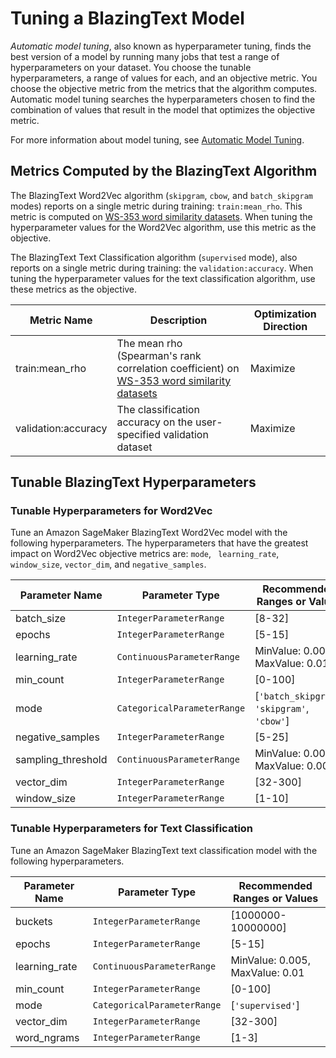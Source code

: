 # Tuning a BlazingText Model<a name="blazingtext-tuning"></a>

*Automatic model tuning*, also known as hyperparameter tuning, finds the best version of a model by running many jobs that test a range of hyperparameters on your dataset\. You choose the tunable hyperparameters, a range of values for each, and an objective metric\. You choose the objective metric from the metrics that the algorithm computes\. Automatic model tuning searches the hyperparameters chosen to find the combination of values that result in the model that optimizes the objective metric\.

For more information about model tuning, see [Automatic Model Tuning](automatic-model-tuning.md)\.

## Metrics Computed by the BlazingText Algorithm<a name="blazingtext-metrics"></a>

The BlazingText Word2Vec algorithm \(`skipgram`, `cbow`, and `batch_skipgram` modes\) reports on a single metric during training: `train:mean_rho`\. This metric is computed on [WS\-353 word similarity datasets](https://www.cs.technion.ac.il/~gabr/resources/data/wordsim353/)\. When tuning the hyperparameter values for the Word2Vec algorithm, use this metric as the objective\.

The BlazingText Text Classification algorithm \(`supervised` mode\), also reports on a single metric during training: the `validation:accuracy`\. When tuning the hyperparameter values for the text classification algorithm, use these metrics as the objective\.


| Metric Name | Description | Optimization Direction | 
| --- | --- | --- | 
| train:mean\_rho |  The mean rho \(Spearman's rank correlation coefficient\) on [WS\-353 word similarity datasets](https://www.cs.technion.ac.il/~gabr/resources/data/wordsim353/)  |  Maximize  | 
| validation:accuracy |  The classification accuracy on the user\-specified validation dataset  |  Maximize  | 

## Tunable BlazingText Hyperparameters<a name="blazingtext-tunable-hyperparameters"></a>

### Tunable Hyperparameters for Word2Vec<a name="blazingtext-tunable-hyperparameters-word2vec"></a>

Tune an Amazon SageMaker BlazingText Word2Vec model with the following hyperparameters\. The hyperparameters that have the greatest impact on Word2Vec objective metrics are: `mode`, ` learning_rate`, `window_size`, `vector_dim`, and `negative_samples`\.


| Parameter Name | Parameter Type | Recommended Ranges or Values | 
| --- | --- | --- | 
| batch\_size |  `IntegerParameterRange`  |  \[8\-32\]  | 
| epochs |  `IntegerParameterRange`  |  \[5\-15\]  | 
| learning\_rate |  `ContinuousParameterRange`  |  MinValue: 0\.005, MaxValue: 0\.01  | 
| min\_count |  `IntegerParameterRange`  |  \[0\-100\]  | 
| mode |  `CategoricalParameterRange`  |  \[`'batch_skipgram'`, `'skipgram'`, `'cbow'`\]  | 
| negative\_samples |  `IntegerParameterRange`  |  \[5\-25\]  | 
| sampling\_threshold |  `ContinuousParameterRange`  |  MinValue: 0\.0001, MaxValue: 0\.001  | 
| vector\_dim |  `IntegerParameterRange`  |  \[32\-300\]  | 
| window\_size |  `IntegerParameterRange`  |  \[1\-10\]  | 

### Tunable Hyperparameters for Text Classification<a name="blazingtext-tunable-hyperparameters-text_class"></a>

Tune an Amazon SageMaker BlazingText text classification model with the following hyperparameters\.


| Parameter Name | Parameter Type | Recommended Ranges or Values | 
| --- | --- | --- | 
| buckets |  `IntegerParameterRange`  |  \[1000000\-10000000\]  | 
| epochs |  `IntegerParameterRange`  |  \[5\-15\]  | 
| learning\_rate |  `ContinuousParameterRange`  |  MinValue: 0\.005, MaxValue: 0\.01  | 
| min\_count |  `IntegerParameterRange`  |  \[0\-100\]  | 
| mode |  `CategoricalParameterRange`  |  \[`'supervised'`\]  | 
| vector\_dim |  `IntegerParameterRange`  |  \[32\-300\]  | 
| word\_ngrams |  `IntegerParameterRange`  |  \[1\-3\]  | 